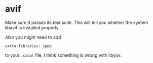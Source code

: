 # avif

Make sure it passes its test suite. This will tell you whether the system
libavif is installed properly.

Also you might need to add

```cabal
extra-libraries: jpeg
```

to your `.cabal` file; I think something is wrong with libyuv.
